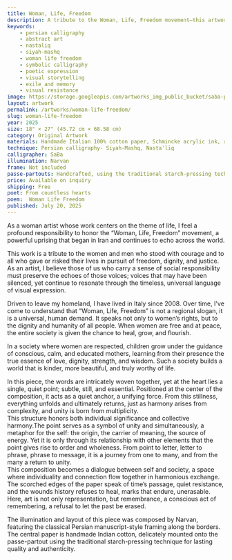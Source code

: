 ```yaml
---
title: Woman, Life, Freedom
description: A tribute to the Woman, Life, Freedom movement—this artwork weaves personal and collective memory into a visual call for dignity, unity, and enduring justice.
keywords:
    - persian calligraphy
    - abstract art
    - nastaliq
    - siyah-mashq
    - woman life freedom
    - symbolic calligraphy
    - poetic expression
    - visual storytelling
    - exile and memory
    - visual resistance
image: https://storage.googleapis.com/artworks_img_public_bucket/saba-persian-calligraphy/WomanLifeFreedom/thumbnail/Woman-Life-Freedom-S-01.jpg
layout: artwork
permalink: /artworks/woman-life-freedom/
slug: woman-life-freedom
year: 2025
size: 18" × 27" (45.72 cm × 68.58 cm)
category: Original Artwork
materials: Handmade Italian 100% cotton paper, Schmincke acrylic ink, reed pens crafted from the natural reeds of northern Iran.
technique: Persian calligraphy- Siyah-Mashq, Nastaʿlīq
calligrapher: SaBa
illumination: Narvan
frame: Not included 
passe-partouts: Handcrafted, using the traditional starch-pressing technique for lasting quality and authenticity.
price: Available on inquiry
shipping: Free
poet: From countless hearts
poem:  Woman Life Freedom
published: July 20, 2025
---
```


<div class="space-y-5 tracking-wider">
    <p class="text-lg leading-8">As a woman artist whose work centers on the theme of life, I feel a profound responsibility to honor the “Woman, Life, Freedom” movement, a powerful uprising that began in Iran and continues to echo across the world.</p>
    <p class="text-lg leading-8">This work is a tribute to the women and men who stood with courage and to all who gave or risked their lives in pursuit of freedom, dignity, and justice. As an artist, I believe those of us who carry a sense of social responsibility must preserve the echoes of those voices; voices that may have been silenced, yet continue to resonate through the timeless, universal language of visual expression.</p>
    <p class="text-lg leading-8">Driven to leave my homeland, I have lived in Italy since 2008. Over time, I've come to understand that “Woman, Life, Freedom” is not a regional slogan, it is a universal, human demand. It speaks not only to women’s rights, but to the dignity and humanity of all people. When women are free and at peace, the entire society is given the chance to heal, grow, and flourish.</p>
    <p class="text-lg leading-8">In a society where women are respected, children grow under the guidance of conscious, calm, and educated mothers, learning from their presence the true essence of love, dignity, strength, and wisdom. Such a society builds a world that is kinder, more beautiful, and truly worthy of life.</p>
    <p class="text-lg leading-8">In this piece, the words are intricately woven together, yet at the heart lies a single, quiet point; subtle, still, and essential. Positioned at the center of the composition, it acts as a quiet anchor, a unifying force. From this stillness, everything unfolds and ultimately returns, just as harmony arises from complexity, and unity is born from multiplicity.<br>
        This structure honors both individual significance and collective harmony.The point serves as a symbol of unity and simultaneously, a metaphor for the self: the origin, the carrier of meaning, the source of energy. Yet it is only through its relationship with other elements that the point gives rise to order and wholeness. From point to letter, letter to phrase, phrase to message, it is a journey from one to many, and from the many a return to unity.<br>
        This composition becomes a dialogue between self and society, a space where individuality and connection flow together in harmonious exchange.<br>
        The scorched edges of the paper speak of time’s passage, quiet resistance, and the wounds history refuses to heal, marks that endure, unerasable. Here, art is not only representation, but remembrance, a conscious act of remembering, a refusal to let the past be erased.</p>
    <p class="text-lg leading-8">The illumination and layout of this piece was composed by Narvan, featuring the classical Persian manuscript-style framing along the borders. The central paper is handmade Indian cotton, delicately mounted onto the passe-partout using the traditional starch-pressing technique for lasting quality and authenticity.</p>
</div>
